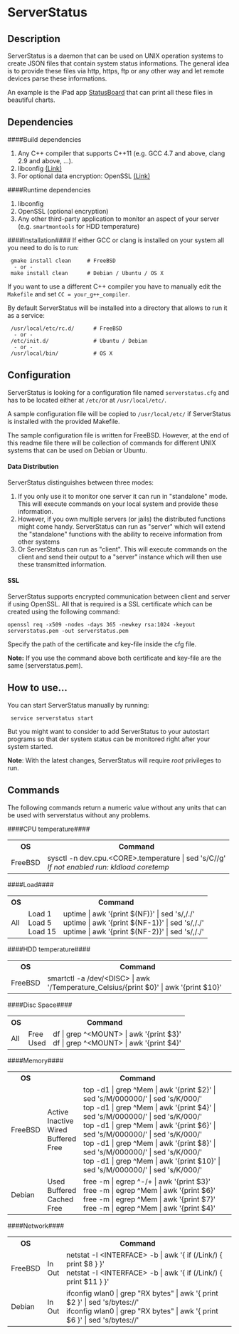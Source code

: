 ServerStatus
===

Description
---
ServerStatus is a daemon that can be used on UNIX operation systems to create JSON files that contain system status informations. The general idea is to provide these files via http, https, ftp or any other way and let remote devices parse these informations.

An example is the iPad app [StatusBoard](http://panic.com/statusboard/) that can print all these files in beautiful charts.


Dependencies
---

####Build dependencies
 1. Any C++ compiler that supports C++11 (e.g. GCC 4.7 and above, clang 2.9 and above, ...).
 2. libconfig [(Link)](http://www.hyperrealm.com/libconfig/libconfig_manual.html)
 3. For optional data encryption: OpenSSL [(Link)](https://www.openssl.org)

####Runtime dependencies
 1. libconfig
 2. OpenSSL (optional encryption)
 3. Any other third-party application to monitor an aspect of your server (e.g. `smartmontools` for HDD temperature)

####Installation####
If either GCC or clang is installed on your system all you need to do is to run:

     gmake install clean     # FreeBSD
      - or - 
     make install clean      # Debian / Ubuntu / OS X    

If you want to use a different C++ compiler you have to manually edit the `Makefile` and set `CC = your_g++_compiler`.

By default ServerStatus will be installed into a directory that allows to run it as a service:

     /usr/local/etc/rc.d/      # FreeBSD
      - or -
     /etc/init.d/              # Ubuntu / Debian
      - or - 
     /usr/local/bin/		   # OS X



Configuration
---
ServerStatus is looking for a configuration file named `serverstatus.cfg` and has to be located either at `/etc/`or at `/usr/local/etc/`.

A sample configuration file will be copied to `/usr/local/etc/` if ServerStatus is installed with the provided Makefile.

The sample configuration file is written for FreeBSD. However, at the end of this readme file there will be collection of commands for different UNIX systems that can be used on Debian or Ubuntu.

#### Data Distribution
ServerStatus distinguishes between three modes:
 1. If you only use it to monitor one server it can run in "standalone" mode. This will execute commands on your local system and provide these information.
 2. However, if you own multiple servers (or jails) the distributed functions might come handy. ServerStatus can run as "server" which will extend the "standalone" functions with the ability to receive information from other systems
 3. Or ServerStatus can run as "client". This will execute commands on the client and send their output to a "server" instance which will then use these transmitted information. 
 
#### SSL
ServerStatus supports encrypted communication between client and server if using OpenSSL. All that is required is a SSL certificate which can be created using the following command:

	openssl req -x509 -nodes -days 365 -newkey rsa:1024 -keyout serverstatus.pem -out serverstatus.pem
	
Specify the path of the certificate and key-file inside the cfg file. 

**Note:**
If you use the command above both certificate and key-file are the same (serverstatus.pem).

How to use...
---
You can start ServerStatus manually by running:

     service serverstatus start

But you might want to consider to add ServerStatus to your autostart programs so that der system status can be monitored right after your system started.

**Note**:
With the latest changes, ServerStatus will require _root_ privileges to run.  


Commands
---
The following commands return a numeric value without any units that can be used with serverstatus without any problems.

####CPU temperature####
<table>
	<tr>
		<th>OS</th>
		<th>Command</th>
	</tr>
	<tr>
		<td>FreeBSD</td>
		<td>sysctl -n dev.cpu.&lt;CORE&gt;.temperature | sed 's/C//g'
		<br/><i>If not enabled run: kldload coretemp</i></td>
	</tr>
	<!--
	<tr>
		<td>Raspian</td>
		<td>vcgencmd measure_temp | cut -c 6- | sed "s/'/°/"</td>
	</tr>
	-->
</table>

####Load####
<table>
	<tr>
		<th>OS</th>
		<th colspan="2">Command</th>
	</tr>
	<tr>
		<td>All</td>
		<td>Load 1<br/>Load 5<br/>Load 15</td>
		<td>uptime | awk '{print $(NF)}' | sed 's/,/./'
		<br/>uptime | awk '{print $(NF-1)}' | sed 's/,/./'
		<br/>uptime | awk '{print $(NF-2)}' | sed 's/,/./'</td>
	</tr>
</table>

####HDD temperature####
<table>
	<tr>
		<th>OS</th>
		<th>Command</th>
	</tr>
	<tr>
		<td>FreeBSD</td>
		<td>smartctl -a /dev/&lt;DISC&gt; | awk '/Temperature_Celsius/{print $0}' | awk '{print $10}'</td>
	</tr>
</table>

####Disc Space####
<table>
	<tr>
		<th>OS</th>
		<th colspan="2">Command</th>
	</tr>
	<tr>
		<td>All</td>
		<td>Free<br/>Used</td>
		<td>df | grep ^&lt;MOUNT&gt; | awk '{print $3}'
		<br/>df | grep ^&lt;MOUNT&gt; | awk '{print $4}'</td>
	</tr>
</table>

####Memory####
<table>
	<tr>
		<th>OS</th>
		<th colspan="2">Command</th>
	</tr>
	<tr>
		<td>FreeBSD</td>
		<td>Active<br/>Inactive<br/>Wired<br/>Buffered<br/>Free</td>
		<td>top -d1 | grep ^Mem | awk '{print $2}' | sed 's/M/000000/' | sed 's/K/000/'
		<br/>top -d1 | grep ^Mem | awk '{print $4}' | sed 's/M/000000/' | sed 's/K/000/'
		<br/>top -d1 | grep ^Mem | awk '{print $6}' | sed 's/M/000000/' | sed 's/K/000/'
		<br/>top -d1 | grep ^Mem | awk '{print $8}' | sed 's/M/000000/' | sed 's/K/000/'
		<br/>top -d1 | grep ^Mem | awk '{print $10}' | sed 's/M/000000/' | sed 's/K/000/'</td>
	</tr>
	<tr>
		<td>Debian</td>
		<td>Used<br/>Buffered<br/>Cached<br/>Free</td>
		<td>free -m | egrep ^-/+ |  awk '{print $3}'
		<br/>free -m | egrep ^Mem |  awk '{print $6}'
		<br/>free -m | egrep ^Mem |  awk '{print $7}'
		<br/>free -m | egrep ^Mem |  awk '{print $4}'</td>
	</tr>
</table>

####Network####
<table>
	<tr>
		<th>OS</th>
		<th colspan="2">Command</th>
	</tr>
	<tr>
		<td>FreeBSD</td>
		<td>In<br/>Out</td>
		<td>netstat -I &lt;INTERFACE&gt; -b | awk '{ if (/Link/) { print $8 } }'
		<br>netstat -I &lt;INTERFACE&gt; -b | awk '{ if (/Link/) { print $11 } }'</td>
	</tr>
	<tr>
		<td>Debian</td>
		<td>In<br/>Out</td>
		<td>ifconfig wlan0 | grep "RX bytes" | awk '{ print $2 }' | sed 's/bytes://'
		<br/>ifconfig wlan0 | grep "RX bytes" | awk '{ print $6 }' | sed 's/bytes://'</td>
	</tr>
</table>